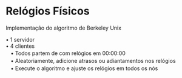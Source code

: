 # Relógios Físicos 
Implementação do algoritmo de Berkeley Unix

• 1 servidor <br>
• 4 clientes <br>
ㅤ• Todos partem de com relógios em 00:00:00<br>
ㅤ• Aleatoriamente, adicione atrasos ou adiantamentos nos relógios<br>
ㅤ• Execute o algoritmo e ajuste os relógios em todos os nós</b>
